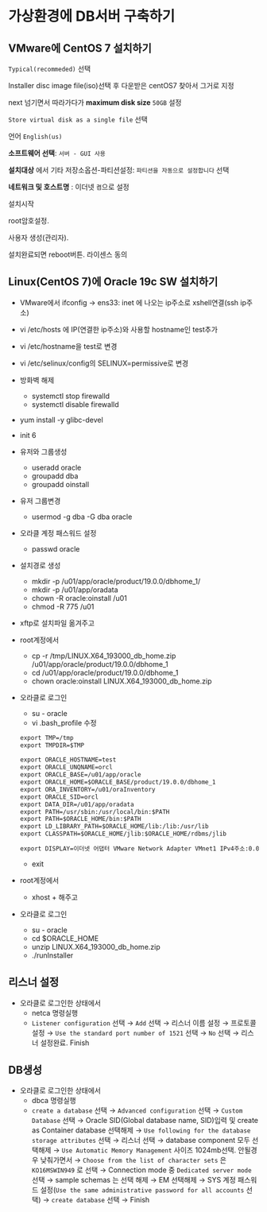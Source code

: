# 가상환경에 DB서버 구축하기

## VMware에 CentOS 7 설치하기

`Typical(recommeded)` 선택

Installer disc image file(iso)선택 후 다운받은 centOS7 찾아서 그거로 지정

next 넘기면서 따라가다가 **maximum disk size** `50GB` 설정

`Store virtual disk as a single file` 선택

언어 `English(us)`

**소프트웨어 선택**: `서버 - GUI 사용`

**설치대상** 에서 기타 저장소옵션-파티션설정: `파티션을 자동으로 설정합니다` 선택

**네트워크 및 호스트명** : 이더넷 `켬`으로 설정

설치시작

root암호설정.

사용자 생성(관리자).

설치완료되면 reboot버튼. 라이센스 동의

## Linux(CentOS 7)에 Oracle 19c SW 설치하기

- VMware에서 ifconfig → ens33: inet 에 나오는 ip주소로 xshell연결(ssh ip주소)
- vi /etc/hosts 에 IP(연결한 ip주소)와 사용할 hostname인 test추가
- vi /etc/hostname을 test로 변경
- vi /etc/selinux/config의 SELINUX=permissive로 변경
- 방화벽 해제
    - systemctl stop firewalld
    - systemctl disable firewalld
- yum install -y glibc-devel
- init 6
- 유저와 그룹생성
    - useradd oracle
    - groupadd dba
    - groupadd oinstall
- 유저 그룹변경
    - usermod -g dba -G dba oracle
- 오라클 계정 패스워드 설정
    - passwd oracle
- 설치경로 생성
    - mkdir -p /u01/app/oracle/product/19.0.0/dbhome_1/
    - mkdir -p /u01/app/oradata
    - chown -R oracle:oinstall /u01
    - chmod -R 775 /u01
- xftp로 설치파일 옮겨주고
- root계정에서
    - cp -r /tmp/LINUX.X64_193000_db_home.zip /u01/app/oracle/product/19.0.0/dbhome_1
    - cd /u01/app/oracle/product/19.0.0/dbhome_1
    - chown oracle:oinstall LINUX.X64_193000_db_home.zip
- 오라클로 로그인
    - su - oracle
    - vi .bash_profile 수정
    
    ```html
    export TMP=/tmp
    export TMPDIR=$TMP
     
    export ORACLE_HOSTNAME=test
    export ORACLE_UNQNAME=orcl
    export ORACLE_BASE=/u01/app/oracle
    export ORACLE_HOME=$ORACLE_BASE/product/19.0.0/dbhome_1
    export ORA_INVENTORY=/u01/oraInventory
    export ORACLE_SID=orcl
    export DATA_DIR=/u01/app/oradata
    export PATH=/usr/sbin:/usr/local/bin:$PATH
    export PATH=$ORACLE_HOME/bin:$PATH
    export LD_LIBRARY_PATH=$ORACLE_HOME/lib:/lib:/usr/lib
    export CLASSPATH=$ORACLE_HOME/jlib:$ORACLE_HOME/rdbms/jlib
     
    export DISPLAY=이더넷 어댑터 VMware Network Adapter VMnet1 IPv4주소:0.0
    ```
    
    - exit
- root계정에서
    - xhost + 해주고
- 오라클로 로그인
    - su - oracle
    - cd $ORACLE_HOME
    - unzip LINUX.X64_193000_db_home.zip
    - ./runInstaller

## 리스너 설정

- 오라클로 로그인한 상태에서
    - netca 명령실행
    - `Listener configuration` 선택 → `Add` 선택 → 리스너 이름 설정 → 프로토콜 설정
    → `Use the standard port number of 1521` 선택 → `No` 선택 → 리스너 설정완료. Finish

## DB생성

- 오라클로 로그인한 상태에서
    - dbca 명령실행
    - `create a database` 선택 → `Advanced configuration` 선택 → `Custom Database` 선택
    → Oracle SID(Global database name, SID)입력 및 create as Container database 선택해제
    → `Use following for the database storage attributes` 선택 → 리스너 선택
    → database component 모두 선택해제 → `Use Automatic Memory Management` 사이즈 1024mb선택. 안될경우 낮춰가면서 
    → `Choose from the list of character sets` 은 `KO16MSWIN949` 로 선택 → Connection mode 중 `Dedicated server mode` 선택
    → sample schemas 는 선택 해제 → EM 선택해제 → SYS 계정 패스워드 설정(`Use the same administrative password for all accounts` 선택)
    → `create database` 선택 → Finish

